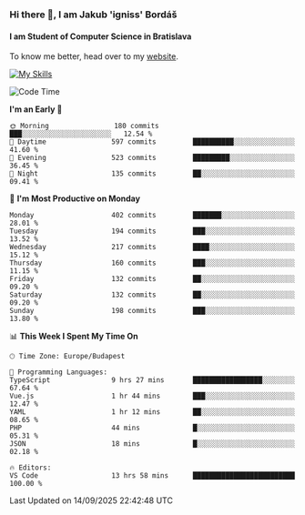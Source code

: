 ### Hi there 👋, I am Jakub 'igniss' Bordáš

#### I am Student of Computer Science in Bratislava
To know me better, head over to my [website](https://bordas.sk).

[![My Skills](https://skillicons.dev/icons?i=js,typescript,html,css,figma,svelte,vue,next,postgresql,nest,express,nodejs)](https://bordas.sk)


<!--START_SECTION:waka-->
![Code Time](http://img.shields.io/badge/Code%20Time-2%2C123%20hrs%203%20mins-blue)

**I'm an Early 🐤** 

```text
🌞 Morning                180 commits         ███░░░░░░░░░░░░░░░░░░░░░░   12.54 % 
🌆 Daytime                597 commits         ██████████░░░░░░░░░░░░░░░   41.60 % 
🌃 Evening                523 commits         █████████░░░░░░░░░░░░░░░░   36.45 % 
🌙 Night                  135 commits         ██░░░░░░░░░░░░░░░░░░░░░░░   09.41 % 
```
📅 **I'm Most Productive on Monday** 

```text
Monday                   402 commits         ███████░░░░░░░░░░░░░░░░░░   28.01 % 
Tuesday                  194 commits         ███░░░░░░░░░░░░░░░░░░░░░░   13.52 % 
Wednesday                217 commits         ████░░░░░░░░░░░░░░░░░░░░░   15.12 % 
Thursday                 160 commits         ███░░░░░░░░░░░░░░░░░░░░░░   11.15 % 
Friday                   132 commits         ██░░░░░░░░░░░░░░░░░░░░░░░   09.20 % 
Saturday                 132 commits         ██░░░░░░░░░░░░░░░░░░░░░░░   09.20 % 
Sunday                   198 commits         ███░░░░░░░░░░░░░░░░░░░░░░   13.80 % 
```


📊 **This Week I Spent My Time On** 

```text
🕑︎ Time Zone: Europe/Budapest

💬 Programming Languages: 
TypeScript               9 hrs 27 mins       █████████████████░░░░░░░░   67.64 % 
Vue.js                   1 hr 44 mins        ███░░░░░░░░░░░░░░░░░░░░░░   12.47 % 
YAML                     1 hr 12 mins        ██░░░░░░░░░░░░░░░░░░░░░░░   08.65 % 
PHP                      44 mins             █░░░░░░░░░░░░░░░░░░░░░░░░   05.31 % 
JSON                     18 mins             █░░░░░░░░░░░░░░░░░░░░░░░░   02.18 % 

🔥 Editors: 
VS Code                  13 hrs 58 mins      █████████████████████████   100.00 % 
```


 Last Updated on 14/09/2025 22:42:48 UTC
<!--END_SECTION:waka-->
